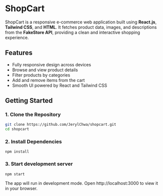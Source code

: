 # ShopCart

ShopCart is a responsive e-commerce web application built using **React.js**, **Tailwind CSS**, and **HTML**. It fetches product data, images, and descriptions from the **FakeStore API**, providing a clean and interactive shopping experience.

## Features

- Fully responsive design across devices
- Browse and view product details
- Filter products by categories
- Add and remove items from the cart
- Smooth UI powered by React and Tailwind CSS


## Getting Started

### 1. Clone the Repository

```bash
git clone https://github.com/JerylChwa/shopcart.git
cd shopcart
```
### 2. Install Dependencies

```
npm install
```

### 3. Start development server
```
npm start
```
The app will run in development mode.
Open http://localhost:3000 to view it in your browser.


